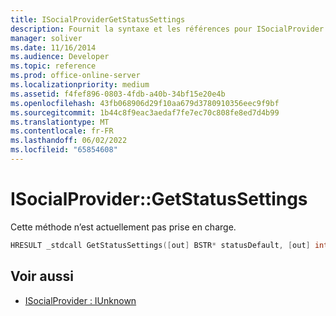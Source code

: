 ```yaml
---
title: ISocialProviderGetStatusSettings
description: Fournit la syntaxe et les références pour ISocialProvider GetStatusSettings, mais cette méthode n’est actuellement pas prise en charge.
manager: soliver
ms.date: 11/16/2014
ms.audience: Developer
ms.topic: reference
ms.prod: office-online-server
ms.localizationpriority: medium
ms.assetid: f4fef896-0803-4fdb-a40b-34bf15e20e4b
ms.openlocfilehash: 43fb068906d29f10aa679d3780910356eec9f9bf
ms.sourcegitcommit: 1b44c8f9eac3aedaf7fe7ec70c808fe8ed7d4b99
ms.translationtype: MT
ms.contentlocale: fr-FR
ms.lasthandoff: 06/02/2022
ms.locfileid: "65854608"
---
```

# <a name="isocialprovidergetstatussettings"></a>ISocialProvider::GetStatusSettings

Cette méthode n’est actuellement pas prise en charge. 
  
```cpp
HRESULT _stdcall GetStatusSettings([out] BSTR* statusDefault, [out] int* maxStatusLength);
```

## <a name="see-also"></a>Voir aussi

- [ISocialProvider : IUnknown](isocialprovideriunknown.md)

